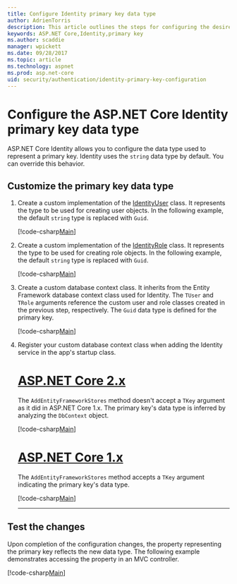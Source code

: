 ```yaml
---
title: Configure Identity primary key data type
author: AdrienTorris
description: This article outlines the steps for configuring the desired data type used for the ASP.NET Core Identity primary key.
keywords: ASP.NET Core,Identity,primary key
ms.author: scaddie
manager: wpickett
ms.date: 09/28/2017
ms.topic: article
ms.technology: aspnet
ms.prod: asp.net-core
uid: security/authentication/identity-primary-key-configuration
---
```

# Configure the ASP.NET Core Identity primary key data type

ASP.NET Core Identity allows you to configure the data type used to represent a primary key. Identity uses the `string` data type by default. You can override this behavior.

## Customize the primary key data type

1. Create a custom implementation of the [IdentityUser](https://docs.microsoft.com/aspnet/core/api/microsoft.aspnetcore.identity.entityframeworkcore.identityuser-1) class. It represents the type to be used for creating user objects. In the following example, the default `string` type is replaced with `Guid`.

    [!code-csharp[Main](identity/sample/src/ASPNET-IdentityDemo-PrimaryKeysConfig/Models/ApplicationUser.cs?highlight=4&range=7-13)]

1. Create a custom implementation of the [IdentityRole](https://docs.microsoft.com/aspnet/core/api/microsoft.aspnetcore.identity.entityframeworkcore.identityrole-1) class. It represents the type to be used for creating role objects. In the following example, the default `string` type is replaced with `Guid`.
    
    [!code-csharp[Main](identity/sample/src/ASPNET-IdentityDemo-PrimaryKeysConfig/Models/ApplicationRole.cs?highlight=3&range=7-12)]
	
1. Create a custom database context class. It inherits from the Entity Framework database context class used for Identity. The `TUser` and `TRole` arguments reference the custom user and role classes created in the previous step, respectively. The `Guid` data type is defined for the primary key.

    [!code-csharp[Main](identity/sample/src/ASPNET-IdentityDemo-PrimaryKeysConfig/Data/ApplicationDbContext.cs?highlight=3&range=9-26)]
	
1. Register your custom database context class when adding the Identity service in the app's startup class.

    # [ASP.NET Core 2.x](#tab/aspnetcore2x)
    
    The `AddEntityFrameworkStores` method doesn't accept a `TKey` argument as it did in ASP.NET Core 1.x. The primary key's data type is inferred by analyzing the `DbContext` object.
    
    [!code-csharp[Main](identity/sample/src/ASPNETv2-IdentityDemo-PrimaryKeysConfig/Startup.cs?highlight=6-8&range=25-37)]
    
    # [ASP.NET Core 1.x](#tab/aspnetcore1x)
    
    The `AddEntityFrameworkStores` method accepts a `TKey` argument indicating the primary key's data type.
    
    [!code-csharp[Main](identity/sample/src/ASPNET-IdentityDemo-PrimaryKeysConfig/Startup.cs?highlight=9-11&range=39-55)]
    
    ---

## Test the changes

Upon completion of the configuration changes, the property representing the primary key reflects the new data type. The following example demonstrates accessing the property in an MVC controller.

[!code-csharp[Main](identity/sample/src/ASPNET-IdentityDemo-PrimaryKeysConfig/Controllers/AccountController.cs?name=snippet_GetCurrentUserId&highlight=6)]